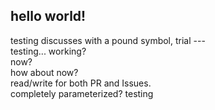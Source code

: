 ## hello world!  
testing discusses with a pound symbol, trial ---  
testing... working?  
now?  
how about now?   
read/write for both PR and Issues.  
completely parameterized? testing
